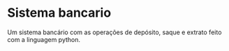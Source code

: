 # Sistema bancario 

Um sistema bancário com as operações de depósito, saque e extrato feito com a linguagem python.
